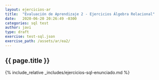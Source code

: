 ```yaml
---
layout: ejercicios-ar
title:  "Evaluación de Aprendizaje 2 - Ejercicios Álgebra Relacional"
date:   2020-06-20 20:26:49 -0300
categories: sql test
author: javi
type: draft
exercise: test-sql.json
exercise_path: /assets/ar/ea2/
---
```


## {{ page.title }}

{% include_relative _includes/ejercicios-sql-enunciado.md %}
